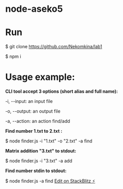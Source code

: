 # node-aseko5
# Run

$ git clone https://github.com/Nekomkina/lab1

$ npm i

# Usage example:
**CLI tool accept 3 options (short alias and full name):**

-i, --input: an input file

-o, --output: an output file

-a, --action: an action find/add

**Find number 1.txt to 2.txt :**

$ node finder.js -i "1.txt" -o "2.txt" -a find

**Matrix addition "3.txt" to stdout:**

$ node finder.js  -i "3.txt" -a add

**Find number stdin to stdout:**

$ node finder.js -a find
[Edit on StackBlitz ⚡️](https://stackblitz.com/edit/node-aseko5)
